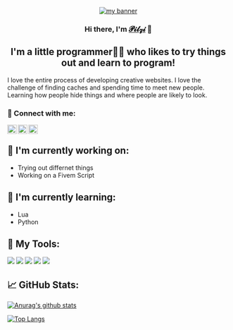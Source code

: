 <p align="center">
  <a href="https://youtu.be/xvFZjo5PgG0?si=svtVR2kwfLiG4vVG" target="_blank" rel="noreferrer"><img src="https://github.com/pilzithegoat/pilzithegoat/blob/main/Minimalistisch%20Foto%20Natur%20YouTube-Banner.png" alt="my banner"></a>
</p>

<h3 align="center">
Hi there, I'm <a href="https://youtu.be/xvFZjo5PgG0?si=svtVR2kwfLiG4vVG" target="_blank" rel="noreferrer">𝓟𝓲𝓵𝔃𝓲</a> 👋
</h3>

<h2 align="center">
I'm a little programmer👨‍💻 who likes to try things out and learn to program!
</h2> 

I love the entire process of developing creative websites. I love the challenge of finding caches and spending time to meet new people. Learning how people hide things and where people are likely to look.

### 🤝 Connect with me:

<a href="https://youtu.be/xvFZjo5PgG0?si=svtVR2kwfLiG4vVG"><img align="left" src="https://raw.githubusercontent.com/yushi1007/yushi1007/main/images/linkedin.svg" alt="𝓟𝓲𝓵𝔃𝓲 | LinkedIn" width="21px"/></a>
<a href="https://youtu.be/xvFZjo5PgG0?si=svtVR2kwfLiG4vVG"><img align="left" src="https://raw.githubusercontent.com/yushi1007/yushi1007/main/images/instagram.svg" alt="𝓟𝓲𝓵𝔃𝓲 | Instagram" width="21px"/></a>
<a href="https://youtu.be/xvFZjo5PgG0?si=svtVR2kwfLiG4vVG/"><img align="left" src="https://raw.githubusercontent.com/yushi1007/yushi1007/main/images/medium.svg" alt="𝓟𝓲𝓵𝔃𝓲 | Medium" width="21px"/></a>
</br>

## 🔭 I'm currently working on:

- Trying out differnet things
- Working on a Fivem Script

## 🌱 I'm currently learning:

- Lua
- Python  

## 🔨 My Tools:
![](https://img.shields.io/badge/Tools-NPM-informational?style=flat&logo=NPM&color=CB3837)
![](https://img.shields.io/badge/Tools-Heroku-informational?style=flat&logo=Heroku&color=430098)
![](https://img.shields.io/badge/Tools-Netlify-informational?style=flat&logo=netlify&color=00C7B7)
![](https://img.shields.io/badge/Tools-Git-informational?style=flat&logo=Git&color=F05032)
![](https://img.shields.io/badge/Tools-GitHub-informational?style=flat&logo=GitHub&color=181717)

## 📈 GitHub Stats:

[![Anurag's github stats](https://github-readme-stats.vercel.app/api?username=pilzithegoat)](https://github.com/pilzithegoat)

[![Top Langs](https://github-readme-stats.vercel.app/api/top-langs/?username=pilzithegoat&layout=compact)](https://github.com/pilzithegoat)